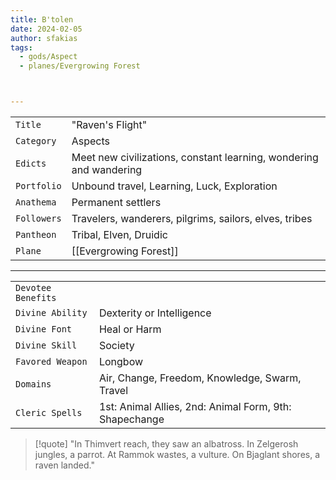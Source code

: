 ```yaml
---
title: B'tolen
date: 2024-02-05
author: sfakias
tags:
  - gods/Aspect
  - planes/Evergrowing Forest



---
```

| | |
| --- | --- |
| `Title` | "Raven's Flight" |
| `Category` | Aspects |
| `Edicts` | Meet new civilizations, constant learning, wondering and wandering |
| `Portfolio` | Unbound travel, Learning, Luck, Exploration |
| `Anathema` | Permanent settlers |
| `Followers` | Travelers, wanderers, pilgrims, sailors, elves, tribes |
| `Pantheon` | Tribal, Elven, Druidic |
| `Plane` | [[Evergrowing Forest]] |

---
| | |
| --- | --- |
| `Devotee Benefits` |
| `Divine Ability` | Dexterity or Intelligence |
| `Divine Font` | Heal or Harm |
| `Divine Skill` | Society |
| `Favored Weapon` | Longbow |
| `Domains` | Air, Change, Freedom, Knowledge, Swarm, Travel |
| `Cleric Spells` | 1st: Animal Allies, 2nd: Animal Form, 9th: Shapechange |

> [!quote] 
>"In Thimvert reach, they saw an albatross. In Zelgerosh jungles, a parrot. At Rammok wastes, a vulture. On Bjaglant shores, a raven landed."
